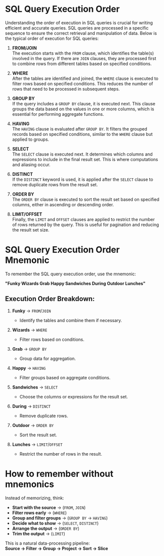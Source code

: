 # SQL Query Execution Order

Understanding the order of execution in SQL queries is crucial for writing efficient and accurate queries. SQL queries are processed in a specific sequence to ensure the correct retrieval and manipulation of data. Below is the typical order of execution for SQL queries:

1. **FROM/JOIN**  
   The execution starts with the `FROM` clause, which identifies the table(s) involved in the query. If there are `JOIN` clauses, they are processed first to combine rows from different tables based on specified conditions.

2. **WHERE**  
   After the tables are identified and joined, the `WHERE` clause is executed to filter rows based on specified conditions. This reduces the number of rows that need to be processed in subsequent steps.

3. **GROUP BY**  
   If the query includes a `GROUP BY` clause, it is executed next. This clause groups the data based on the values in one or more columns, which is essential for performing aggregate functions.

4. **HAVING**  
   The `HAVING` clause is evaluated after `GROUP BY`. It filters the grouped records based on specified conditions, similar to the `WHERE` clause but applied to groups.

5. **SELECT**  
   The `SELECT` clause is executed next. It determines which columns and expressions to include in the final result set. This is where computations and aliasing occur.

6. **DISTINCT**  
   If the `DISTINCT` keyword is used, it is applied after the `SELECT` clause to remove duplicate rows from the result set.

7. **ORDER BY**  
   The `ORDER BY` clause is executed to sort the result set based on specified columns, either in ascending or descending order.

8. **LIMIT/OFFSET**  
   Finally, the `LIMIT` and `OFFSET` clauses are applied to restrict the number of rows returned by the query. This is useful for pagination and reducing the result set size.

# SQL Query Execution Order Mnemonic

To remember the SQL query execution order, use the mnemonic:

**"Funky Wizards Grab Happy Sandwiches During Outdoor Lunches"**

## Execution Order Breakdown:

1. **Funky** → `FROM`/`JOIN`  
   - Identify the tables and combine them if necessary.

2. **Wizards** → `WHERE`  
   - Filter rows based on conditions.

3. **Grab** → `GROUP BY`  
   - Group data for aggregation.

4. **Happy** → `HAVING`  
   - Filter groups based on aggregate conditions.

5. **Sandwiches** → `SELECT`  
   - Choose the columns or expressions for the result set.

6. **During** → `DISTINCT`  
   - Remove duplicate rows.

7. **Outdoor** → `ORDER BY`
   - Sort the result set.

8. **Lunches** → `LIMIT`/`OFFSET`  
   - Restrict the number of rows in the result.
# How to **remember without mnemonics**

Instead of memorizing, think:

- **Start with the source** → (`FROM`, `JOIN`)
- **Filter rows early** → (`WHERE`)
- **Group and filter groups** → (`GROUP BY` → `HAVING`)
- **Decide what to show** → (`SELECT`, `DISTINCT`)
- **Arrange the output** → (`ORDER BY`)
- **Trim the output** → (`LIMIT`)

This is a natural data-processing pipeline:  
**Source → Filter → Group → Project → Sort → Slice**
